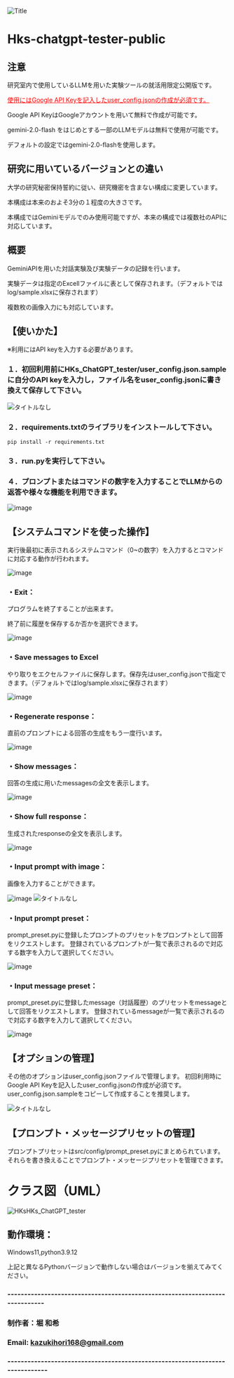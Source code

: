 ![Title](readme_images/HKs-ChatGPT-tester.png)
# Hks-chatgpt-tester-public

## 注意
研究室内で使用しているLLMを用いた実験ツールの就活用限定公開版です。

<span style="color:red; text-decoration:underline;">使用にはGoogle API Keyを記入したuser_config.jsonの作成が必須です。</span>

Google API KeyはGoogleアカウントを用いて無料で作成が可能です。

gemini-2.0-flash をはじめとする一部のLLMモデルは無料で使用が可能です。

デフォルトの設定ではgemini-2.0-flashを使用します。

## 研究に用いているバージョンとの違い
大学の研究秘密保持誓約に従い、研究機密を含まない構成に変更しています。

本構成は本来のおよそ3分の１程度の大きさです。

本構成ではGeminiモデルでのみ使用可能ですが、本来の構成では複数社のAPIに対応しています。

## 概要
GeminiAPIを用いた対話実験及び実験データの記録を行います。

実験データは指定のExcellファイルに表として保存されます。（デフォルトではlog/sample.xlsxに保存されます）

複数枚の画像入力にも対応しています。

## 【使いかた】
※利用にはAPI keyを入力する必要があります。

### １．初回利用前にHKs_ChatGPT_tester/user_config.json.sample に自分のAPI keyを入力し，ファイル名をuser_config.jsonに書き換えて保存して下さい。
![タイトルなし](readme_images/428371875-8b3062c3-f417-4fa9-831e-092409d9ed28.png)


### ２．requirements.txtのライブラリをインストールして下さい。
```
pip install -r requirements.txt
```

### ３．run.pyを実行して下さい。

### ４．プロンプトまたはコマンドの数字を入力することでLLMからの返答や様々な機能を利用できます。

![image](readme_images/428371660-df3c23c9-7eaf-4e92-8b78-36e312a4ac7a.png)


## 【システムコマンドを使った操作】

実行後最初に表示されるシステムコマンド（0~の数字）を入力するとコマンドに対応する動作が行われます。

![image](readme_images/428371706-e4a36184-775a-4b81-b86c-a148852a8490.png)

### ・Exit：
プログラムを終了することが出来ます。

終了前に履歴を保存するか否かを選択できます。

![image](readme_images/428372335-44187c02-be17-4282-9101-edc0fe8d74b1.png)

### ・Save messages to Excel
やり取りをエクセルファイルに保存します。保存先はuser_config.jsonで指定できます。（デフォルトではlog/sample.xlsxに保存されます）

![image](readme_images/428372364-b5c531b3-5781-4ff8-984b-94e8eb3b5454.png)

### ・Regenerate response：
直前のプロンプトによる回答の生成をもう一度行います。

![image](readme_images/428372152-337fa70e-e75e-47a8-af41-476176101024.png)

### ・Show messages：
回答の生成に用いたmessagesの全文を表示します。

![image](readme_images/2025-03-30141917.png)

### ・Show full response：
生成されたresponseの全文を表示します。

![image](readme_images/428372517-ece4ea34-1302-4ea1-a941-e9d71003dd58.png)

### ・Input prompt with image：
画像を入力することができます。

![image](readme_images/428372836-310ae248-0902-4a3c-b039-c186b65a3661.png)
![タイトルなし](readme_images/428372998-463f016d-6489-4603-a086-1335af58baad.png)


### ・Input prompt preset：
prompt_preset.pyに登録したプロンプトのプリセットをプロンプトとして回答をリクエストします。
登録されているプロンプトが一覧で表示されるので対応する数字を入力して選択してください。

![image](readme_images/2025-03-30144314.png) 

### ・Input message preset：
prompt_preset.pyに登録したmessage（対話履歴）のプリセットをmessageとして回答をリクエストします。
登録されているmessageが一覧で表示されるので対応する数字を入力して選択してください。

![image](readme_images/428373198-bc968e55-d0b2-4041-b362-09897ecbdbdc.png)



## 【オプションの管理】
その他のオプションはuser_config.jsonファイルで管理します。
初回利用時にGoogle API Keyを記入したuser_config.jsonの作成が必須です。
user_config.json.sampleをコピーして作成することを推奨します。

![タイトルなし](readme_images/428371875-8b3062c3-f417-4fa9-831e-092409d9ed28.png)


## 【プロンプト・メッセージプリセットの管理】
プロンプトプリセットはsrc/config/prompt_preset.pyにまとめられています。
それらを書き換えることでプロンプト・メッセージプリセットを管理できます。

# クラス図（UML）
![HKsHKs_ChatGPT_tester](readme_images/428338022-bac6bed6-5f9d-42bc-910f-b5d5bd29ac8b.svg)

## 動作環境：
Windows11,python3.9.12

上記と異なるPythonバージョンで動作しない場合はバージョンを揃えてみてください。

### ----------------------------------------------------------------------------
### 制作者：堀 和希
### Email: kazukihori168@gmail.com
### -----------------------------------------------------------------------------
